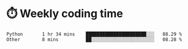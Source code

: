 
# :stopwatch: Weekly coding time
<!--START_SECTION:waka-->

```text
Python       1 hr 34 mins    ██████████████████████░░░   88.29 %
Other        8 mins          ██░░░░░░░░░░░░░░░░░░░░░░░   08.28 %
```

<!--END_SECTION:waka-->


<!-- <p> <img src="https://github-readme-stats.vercel.app/api?username=cozgerest&show_icons=true&hide_border=false" />  </p> -->

